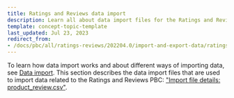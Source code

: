 ```yaml
---
title: Ratings and Reviews data import
description: Learn all about data import files for the Ratings and Reviews Feature within your Spryker based projects.
template: concept-topic-template
last_updated: Jul 23, 2023
redirect_from:
- /docs/pbc/all/ratings-reviews/202204.0/import-and-export-data/ratings-and-reviews-data-import.html
---
```



To learn how data import works and about different ways of importing data, see [Data import](/docs/dg/dev/data-import/latest/data-import.html). This section describes the data import files that are used to import data related to the Ratings and Reviews PBC: ["Import file details: product_review.csv"](/docs/pbc/all/ratings-reviews/latest/import-and-export-data/import-file-details-product-review.csv.html).
